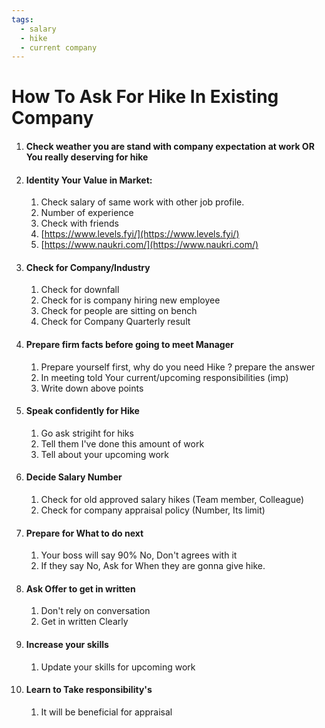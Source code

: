 ```yaml
---
tags: 
  - salary
  - hike
  - current company
---
```

# How To Ask For Hike In Existing Company 

1. #### Check weather you are stand with company expectation at work  OR You really deserving for hike
2. #### Identity Your Value in Market:
   1. Check salary of same work with other job profile.
   2. Number of experience 
   3. Check with friends
   4. [https://www.levels.fyi/](https://www.levels.fyi/)
   5. [https://www.naukri.com/](https://www.naukri.com/)
3. #### Check for Company/Industry
   1. Check for downfall 
   2. Check for is company hiring new employee
   3. Check for people are sitting on bench 
   4. Check for Company Quarterly result  
4. #### Prepare firm facts before going to meet Manager
   1. Prepare yourself first, why do you need Hike ? prepare the answer
   2. In meeting told Your current/upcoming responsibilities (imp)
   3. Write down above points
5. #### Speak confidently for Hike
   1. Go ask strigiht for hiks 
   2. Tell them I've done this amount of work
   3. Tell about your upcoming work 
6. #### Decide Salary Number
   1. Check for old approved salary hikes (Team member, Colleague) 
   2. Check for company appraisal policy (Number, Its limit)
7. #### Prepare for What to do next
   1. Your boss will say 90% No, Don't agrees with it 
   2. If they say No, Ask for When they are gonna give hike.
8. #### Ask Offer to get in written
   1. Don't rely on conversation 
   2. Get in written Clearly
9. #### Increase your skills 
   1. Update your skills for upcoming work
10. #### Learn to Take responsibility's 
    1. It will be beneficial for appraisal